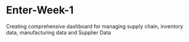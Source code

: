 # Enter-Week-1
Creating comprehensive dashboard for managing supply chain, inventory data, manufacturing data and Supplier Data
